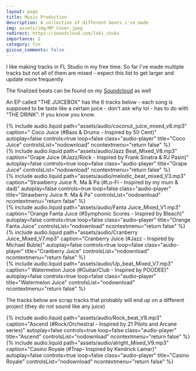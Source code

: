 ```yaml
---
layout: page
title: Music Production
description: A collection of different beats i've made
img: assets/img/MP_Cover.jpeg
redirect: https://soundcloud.com/loki_chubs
importance: 2
category: fun
giscus_comments: false
---
```


I like making tracks in FL Studio in my free time. So far I've made multiple tracks but not all of them are mixed - expect this list to get larger and update more frequently 

The finalized beats can be found on my <a href = "https://soundcloud.com/loki_chubs">Soundcloud</a> as well

An EP called "THE JUICEBOX" has the 6 tracks below - each song is supposed to be taste like a certain juice - don't ask why lol - has to do with "THE DRINK". If you know you know.

<div class="row mt-3">
    <div class="col-sm mt-3 mt-md-0">
        {% include audio.liquid 
        path="assets/audio/coconut_juice_mixed_v8.mp3" 
        caption=" Coco Juice (#Bass & Drums - Inspired by 50 Cent)" 
        autoplay=false 
        controls=true 
        loop=false
        class="audio-player"
        title="Coco Juice"
        controlsList="nodownload"
        ncontextmenu="return false" %}
    </div>
</div>


<div class="row mt-3">
    <div class="col-sm mt-3 mt-md-0">
        {% include audio.liquid 
        path="assets/audio/Jazz Beat_Mixed_V8.mp3" 
        caption="Grape Juice (#Jazz/Rock - Inspired by Frank Sinatra & RJ Pasin)" 
        autoplay=false 
        controls=true 
        loop=false
        class="audio-player"
        title="Grape Juice" 
        controlsList="nodownload"
        ncontextmenu="return false" %}
    </div>
</div>

<div class="row mt-3">
    <div class="col-sm mt-3 mt-md-0">
        {% include audio.liquid 
        path="assets/audio/melodic_beat_mixed_V3.mp3" 
        caption="Strawberry Juice ft. Ma & Pa (#Lo-Fi - Inspired by my mum & dad)" 
        autoplay=false 
        controls=true 
        loop=false
        class="audio-player"
        title="Strawberry Juice ft. Ma & Pa" 
        controlsList="nodownload"
        ncontextmenu="return false" %}
    </div>
</div>

<div class="row mt-3">
    <div class="col-sm mt-3 mt-md-0">
        {% include audio.liquid 
        path="assets/audio/Fanta Juice_Mixed_V1.mp3" 
        caption="Orange Fanta Juice (#Symphonic Scores - Inspired by Bleach)" 
        autoplay=false 
        controls=true 
        loop=false
        class="audio-player"
        title="Orange Fanta Juice" 
        controlsList="nodownload"
        ncontextmenu="return false" %}
    </div>
</div>

<div class="row mt-3">
    <div class="col-sm mt-3 mt-md-0">
        {% include audio.liquid 
        path="assets/audio/Cranberry Juice_Mixed_V7.mp3" 
        caption="Cranberry Juice (#Jazz - Inspired by Michael Buble)" 
        autoplay=false 
        controls=true 
        loop=false
        class="audio-player"
        title="Cranberry Juice" 
        controlsList="nodownload"
        ncontextmenu="return false" %}   
    </div>
</div>

<div class="row mt-3">
    <div class="col-sm mt-3 mt-md-0">
        {% include audio.liquid 
        path="assets/audio/Up_beat_Mixed_V7.mp3" 
        caption=" Watermelon Juice (#Guitar/Club - Inspired by POODEE)" 
        autoplay=false 
        controls=true 
        loop=false
        class="audio-player"
        title="Watermelon Juice" 
        controlsList="nodownload"
        ncontextmenu="return false" %}
    </div>
</div>

The tracks below are scrap tracks that probably will end up on a different project (they do not sound like any juice)

<div class="row mt-3">
    <div class="col-sm mt-3 mt-md-0">
        {% include audio.liquid 
        path="assets/audio/Rock_beat_V8.mp3" 
        caption="Ascend (#Rock/Orchestral - Inspired by 21 Pilots and Arcane series)" 
        autoplay=false 
        controls=true 
        loop=false
        class="audio-player"
        title="Ascend" 
        controlsList="nodownload"
        ncontextmenu="return false" %}
    </div>
</div>

<div class="row mt-3">
    <div class="col-sm mt-3 mt-md-0">
        {% include audio.liquid 
        path="assets/audio/alright_Mixed_V9.mp3" 
        caption="Casino Royale (#Trap- Inspired by Kendrick Lamar)" 
        autoplay=false 
        controls=true 
        loop=false
        class="audio-player"
        title="Casino Royale" 
        controlsList="nodownload"
        ncontextmenu="return false" %}
    </div>
</div>